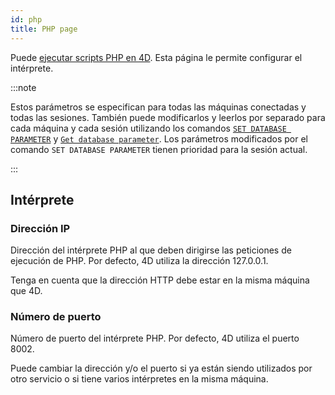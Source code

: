 ```yaml
---
id: php
title: PHP page
---
```


Puede [ejecutar scripts PHP en 4D](https://doc.4d.com/4Dv20/4D/20.1/Executing-PHP-scripts-in-4D.300-6480814.en.html). Esta página le permite configurar el intérprete.


:::note

Estos parámetros se especifican para todas las máquinas conectadas y todas las sesiones. También puede modificarlos y leerlos por separado para cada máquina y cada sesión utilizando los comandos [`SET DATABASE PARAMETER`](https://doc.4d.com/4dv20/help/command/en/page642.html) y [`Get database parameter`](https://doc.4d.com/4dv20/help/command/en/page643.html). Los parámetros modificados por el comando `SET DATABASE PARAMETER` tienen prioridad para la sesión actual.

:::


## Intérprete

### Dirección IP

Dirección del intérprete PHP al que deben dirigirse las peticiones de ejecución de PHP. Por defecto, 4D utiliza la dirección 127.0.0.1.

Tenga en cuenta que la dirección HTTP debe estar en la misma máquina que 4D.

### Número de puerto

Número de puerto del intérprete PHP. Por defecto, 4D utiliza el puerto 8002.

Puede cambiar la dirección y/o el puerto si ya están siendo utilizados por otro servicio o si tiene varios intérpretes en la misma máquina. 


